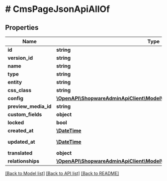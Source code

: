 # # CmsPageJsonApiAllOf

## Properties

Name | Type | Description | Notes
------------ | ------------- | ------------- | -------------
**id** | **string** |  | [optional]
**version_id** | **string** |  | [optional]
**name** | **string** |  | [optional]
**type** | **string** |  |
**entity** | **string** |  | [optional]
**css_class** | **string** |  | [optional]
**config** | [**\OpenAPI\ShopwareAdminApiClient\Model\CmsPageJsonApiAllOfConfig**](CmsPageJsonApiAllOfConfig.md) |  | [optional]
**preview_media_id** | **string** |  | [optional]
**custom_fields** | **object** |  | [optional]
**locked** | **bool** |  | [optional]
**created_at** | [**\DateTime**](\DateTime.md) |  | [readonly]
**updated_at** | [**\DateTime**](\DateTime.md) |  | [optional] [readonly]
**translated** | **object** |  | [optional]
**relationships** | [**\OpenAPI\ShopwareAdminApiClient\Model\CmsPageJsonApiAllOfRelationships**](CmsPageJsonApiAllOfRelationships.md) |  | [optional]

[[Back to Model list]](../../README.md#models) [[Back to API list]](../../README.md#endpoints) [[Back to README]](../../README.md)
